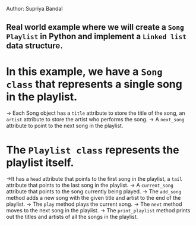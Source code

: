 Author: Supriya Bandal

## Real world example where we will create a `Song Playlist` in Python and implement a `Linked list` data structure.

# In this example, we have a `Song class` that represents a single song in the playlist. 
-> Each Song object has a `title` attribute to store the title of the song, an `artist` attribute to store the artist who performs the song. 
-> A `next_song` attribute to point to the next song in the playlist.

# The `Playlist class` represents the playlist itself. 
->It has a `head` attribute that points to the first song in the playlist, a `tail` attribute that points to the last song in the playlist.
-> A `current_song` attribute that points to the song currently being played. 
-> The `add_song` method adds a new song with the given title and artist to the end of the playlist.
-> The `play` method plays the current song. 
-> The `next` method moves to the next song in the playlist.
-> The `print_playlist` method prints out the titles and artists of all the songs in the playlist.